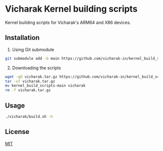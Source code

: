# Vicharak Kernel building scripts

Kernel building scripts for Vicharak's ARM64 and X86 devices.

## Installation

1. Using Git submodule

```bash
git submodule add -b main https://github.com/vicharak-in/kernel_build_scripts vicharak
```

2. Downloading the scripts

```bash
wget -qO vicharak.tar.gz https://github.com/vicharak-in/kernel_build_scripts/archive/refs/heads/main.tar.gz
tar -xf vicharak.tar.gz
mv kernel_build_scripts-main vicharak
rm -f vicharak.tar.gz
```

## Usage

```bash
./vicharak/build.sh -h
```

## License
[MIT](./LICENSE.MIT)
